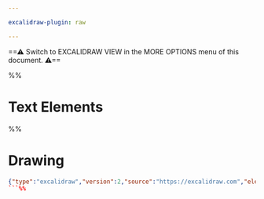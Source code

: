 ```yaml
---

excalidraw-plugin: raw

---
```

==⚠  Switch to EXCALIDRAW VIEW in the MORE OPTIONS menu of this document. ⚠==


%%
# Text Elements
%%
# Drawing
```json
{"type":"excalidraw","version":2,"source":"https://excalidraw.com","elements":[],"appState":{"theme":"light","viewBackgroundColor":"#ffffff","currentItemStrokeColor":"#000000","currentItemBackgroundColor":"transparent","currentItemFillStyle":"hachure","currentItemStrokeWidth":1,"currentItemStrokeStyle":"solid","currentItemRoughness":1,"currentItemOpacity":100,"currentItemFontFamily":1,"currentItemFontSize":20,"currentItemTextAlign":"left","currentItemStrokeSharpness":"sharp","currentItemStartArrowhead":null,"currentItemEndArrowhead":"arrow","currentItemLinearStrokeSharpness":"round","gridSize":null}}
```%%